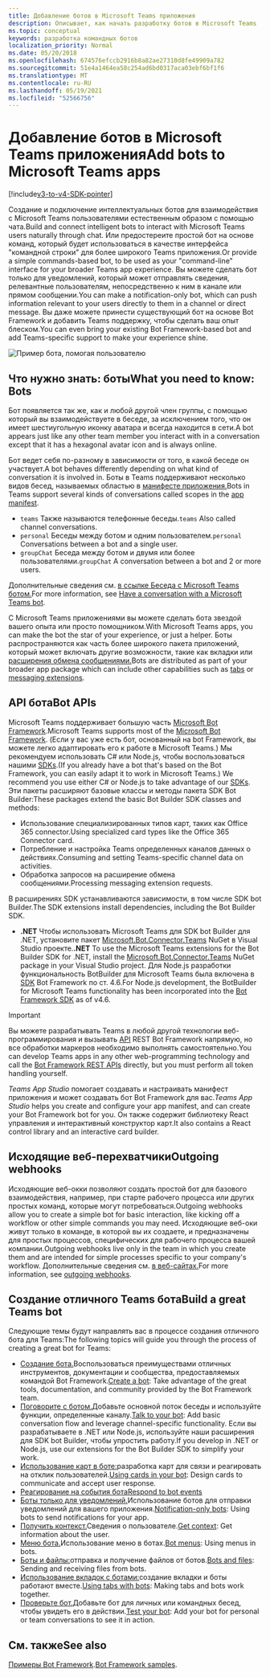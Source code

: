 ```yaml
---
title: Добавление ботов в Microsoft Teams приложения
description: Описывает, как начать разработку ботов в Microsoft Teams
ms.topic: conceptual
keywords: разработка командных ботов
localization_priority: Normal
ms.date: 05/20/2018
ms.openlocfilehash: 674576efccb2916b8a82ae27310d8fe49909a782
ms.sourcegitcommit: 51e4a1464ea58c254ad6bd0317aca03ebf6bf1f6
ms.translationtype: MT
ms.contentlocale: ru-RU
ms.lasthandoff: 05/19/2021
ms.locfileid: "52566756"
---
```

# <a name="add-bots-to-microsoft-teams-apps"></a><span data-ttu-id="f1840-104">Добавление ботов в Microsoft Teams приложения</span><span class="sxs-lookup"><span data-stu-id="f1840-104">Add bots to Microsoft Teams apps</span></span>

[!include[v3-to-v4-SDK-pointer](~/includes/v3-to-v4-pointer-bots.md)]

<span data-ttu-id="f1840-105">Создание и подключение интеллектуальных ботов для взаимодействия с Microsoft Teams пользователями естественным образом с помощью чата.</span><span class="sxs-lookup"><span data-stu-id="f1840-105">Build and connect intelligent bots to interact with Microsoft Teams users naturally through chat.</span></span> <span data-ttu-id="f1840-106">Или предостереите простой бот на основе команд, который будет использоваться в качестве интерфейса "командной строки" для более широкого Teams приложения.</span><span class="sxs-lookup"><span data-stu-id="f1840-106">Or provide a simple commands-based bot, to be used as your "command-line" interface for your broader Teams app experience.</span></span> <span data-ttu-id="f1840-107">Вы можете сделать бот только для уведомлений, который может отправлять сведения, релевантные пользователям, непосредственно к ним в канале или прямом сообщении.</span><span class="sxs-lookup"><span data-stu-id="f1840-107">You can make a notification-only bot, which can push information relevant to your users directly to them in a channel or direct message.</span></span> <span data-ttu-id="f1840-108">Вы даже можете принести существующий бот на основе Bot Framework и добавить Teams поддержку, чтобы сделать ваш опыт блеском.</span><span class="sxs-lookup"><span data-stu-id="f1840-108">You can even bring your existing Bot Framework-based bot and add Teams-specific support to make your experience shine.</span></span>

![Пример бота, помогая пользователю](~/assets/images/bot_example.png)

## <a name="what-you-need-to-know-bots"></a><span data-ttu-id="f1840-110">Что нужно знать: боты</span><span class="sxs-lookup"><span data-stu-id="f1840-110">What you need to know: Bots</span></span>

<span data-ttu-id="f1840-111">Бот появляется так же, как и любой другой член группы, с помощью который вы взаимодействуете в беседе, за исключением того, что он имеет шестиугольную иконку аватара и всегда находится в сети.</span><span class="sxs-lookup"><span data-stu-id="f1840-111">A bot appears just like any other team member you interact with in a conversation except that it has a hexagonal avatar icon and is always online.</span></span>

<span data-ttu-id="f1840-112">Бот ведет себя по-разному в зависимости от того, в какой беседе он участвует.</span><span class="sxs-lookup"><span data-stu-id="f1840-112">A bot behaves differently depending on what kind of conversation it is involved in.</span></span> <span data-ttu-id="f1840-113">Боты в Teams поддерживают несколько видов бесед, называемых областью в [манифесте приложения.](~/resources/schema/manifest-schema.md)</span><span class="sxs-lookup"><span data-stu-id="f1840-113">Bots in Teams support several kinds of conversations called scopes in the [app manifest](~/resources/schema/manifest-schema.md).</span></span>

* <span data-ttu-id="f1840-114">`teams` Также называются телефонные беседы.</span><span class="sxs-lookup"><span data-stu-id="f1840-114">`teams` Also called channel conversations.</span></span>
* <span data-ttu-id="f1840-115">`personal` Беседы между ботом и одним пользователем.</span><span class="sxs-lookup"><span data-stu-id="f1840-115">`personal` Conversations between a bot and a single user.</span></span>
* <span data-ttu-id="f1840-116">`groupChat` Беседа между ботом и двумя или более пользователями.</span><span class="sxs-lookup"><span data-stu-id="f1840-116">`groupChat` A conversation between a bot and 2 or more users.</span></span>

<span data-ttu-id="f1840-117">Дополнительные сведения см. [в ссылке Беседа с Microsoft Teams ботом.](~/resources/bot-v3/bot-conversations/bots-conversations.md)</span><span class="sxs-lookup"><span data-stu-id="f1840-117">For more information, see [Have a conversation with a Microsoft Teams bot](~/resources/bot-v3/bot-conversations/bots-conversations.md).</span></span>

<span data-ttu-id="f1840-118">С Microsoft Teams приложениями вы можете сделать бота звездой вашего опыта или просто помощником.</span><span class="sxs-lookup"><span data-stu-id="f1840-118">With Microsoft Teams apps, you can make the bot the star of your experience, or just a helper.</span></span> <span data-ttu-id="f1840-119">Боты распространяются как часть более широкого пакета приложений, который [](~/tabs/what-are-tabs.md) может включать другие возможности, такие как вкладки или [расширения обмена сообщениями.](~/messaging-extensions/what-are-messaging-extensions.md)</span><span class="sxs-lookup"><span data-stu-id="f1840-119">Bots are distributed as part of your broader app package which can include other capabilities such as [tabs](~/tabs/what-are-tabs.md) or [messaging extensions](~/messaging-extensions/what-are-messaging-extensions.md).</span></span>

## <a name="bot-apis"></a><span data-ttu-id="f1840-120">API бота</span><span class="sxs-lookup"><span data-stu-id="f1840-120">Bot APIs</span></span>

<span data-ttu-id="f1840-121">Microsoft Teams поддерживает большую часть [Microsoft Bot Framework](https://dev.botframework.com/).</span><span class="sxs-lookup"><span data-stu-id="f1840-121">Microsoft Teams supports most of the [Microsoft Bot Framework](https://dev.botframework.com/).</span></span> <span data-ttu-id="f1840-122">(Если у вас уже есть бот, основанный на bot Framework, вы можете легко адаптировать его к работе в Microsoft Teams.) Мы рекомендуем использовать C# или Node.js, чтобы воспользоваться нашими [SDKs](/microsoftteams/platform/#pivot=sdk-tools).</span><span class="sxs-lookup"><span data-stu-id="f1840-122">(If you already have a bot that's based on the Bot Framework, you can easily adapt it to work in Microsoft Teams.) We recommend you use either C# or Node.js to take advantage of our [SDKs](/microsoftteams/platform/#pivot=sdk-tools).</span></span> <span data-ttu-id="f1840-123">Эти пакеты расширяют базовые классы и методы пакета SDK Bot Builder:</span><span class="sxs-lookup"><span data-stu-id="f1840-123">These packages extend the basic Bot Builder SDK classes and methods:</span></span>

* <span data-ttu-id="f1840-124">Использование специализированных типов карт, таких как Office 365 connector.</span><span class="sxs-lookup"><span data-stu-id="f1840-124">Using specialized card types like the Office 365 Connector card.</span></span>
* <span data-ttu-id="f1840-125">Потребление и настройка Teams определенных каналов данных о действиях.</span><span class="sxs-lookup"><span data-stu-id="f1840-125">Consuming and setting Teams-specific channel data on activities.</span></span>
* <span data-ttu-id="f1840-126">Обработка запросов на расширение обмена сообщениями.</span><span class="sxs-lookup"><span data-stu-id="f1840-126">Processing messaging extension requests.</span></span>

<span data-ttu-id="f1840-127">В расширениях SDK устанавливаются зависимости, в том числе SDK bot Builder.</span><span class="sxs-lookup"><span data-stu-id="f1840-127">The SDK extensions install dependencies, including the Bot Builder SDK.</span></span>

* <span data-ttu-id="f1840-128">**.NET** Чтобы использовать Microsoft Teams для SDK bot Builder для .NET, установите пакет [Microsoft.Bot.Connector.Teams](https://www.nuget.org/packages/Microsoft.Bot.Connector.Teams) NuGet в Visual Studio проекте.</span><span class="sxs-lookup"><span data-stu-id="f1840-128">**.NET** To use the Microsoft Teams extensions for the Bot Builder SDK for .NET, install the [Microsoft.Bot.Connector.Teams](https://www.nuget.org/packages/Microsoft.Bot.Connector.Teams) NuGet package in your Visual Studio project.</span></span> <span data-ttu-id="f1840-129">Для Node.js разработки функциональность BotBuilder для Microsoft Teams была включена в [SDK](https://github.com/microsoft/botframework-sdk) Bot Framework по ст. 4.6.</span><span class="sxs-lookup"><span data-stu-id="f1840-129">For Node.js development, the BotBuilder for Microsoft Teams functionality has been incorporated into the [Bot Framework SDK](https://github.com/microsoft/botframework-sdk) as of v4.6.</span></span>

> [!IMPORTANT]
> <span data-ttu-id="f1840-130">Вы можете разрабатывать Teams в любой другой технологии веб-программирования и вызывать [API](/bot-framework/rest-api/bot-framework-rest-overview) REST Bot Framework напрямую, но все обработки маркеров необходимо выполнять самостоятельно.</span><span class="sxs-lookup"><span data-stu-id="f1840-130">You can develop Teams apps in any other web-programming technology and call the [Bot Framework REST APIs](/bot-framework/rest-api/bot-framework-rest-overview) directly, but you must perform all token handling yourself.</span></span>

<span data-ttu-id="f1840-131">*Teams App Studio* помогает создавать и настраивать манифест приложения и может создавать бот Bot Framework для вас.</span><span class="sxs-lookup"><span data-stu-id="f1840-131">*Teams App Studio* helps you create and configure your app manifest, and can create your Bot Framework bot for you.</span></span> <span data-ttu-id="f1840-132">Он также содержит библиотеку React управления и интерактивный конструктор карт.</span><span class="sxs-lookup"><span data-stu-id="f1840-132">It also contains a React control library and an interactive card builder.</span></span>

## <a name="outgoing-webhooks"></a><span data-ttu-id="f1840-133">Исходящие веб-перехватчики</span><span class="sxs-lookup"><span data-stu-id="f1840-133">Outgoing webhooks</span></span>

<span data-ttu-id="f1840-134">Исходяющие веб-окки позволяют создать простой бот для базового взаимодействия, например, при старте рабочего процесса или других простых команд, которые могут потребоваться.</span><span class="sxs-lookup"><span data-stu-id="f1840-134">Outgoing webhooks allow you to create a simple bot for basic interaction, like kicking off a workflow or other simple commands you may need.</span></span> <span data-ttu-id="f1840-135">Исходяющие веб-оки живут только в команде, в которой вы их создаете, и предназначены для простых процессов, специфических для рабочего процесса вашей компании.</span><span class="sxs-lookup"><span data-stu-id="f1840-135">Outgoing webhooks live only in the team in which you create them and are intended for simple processes specific to your company's workflow.</span></span> <span data-ttu-id="f1840-136">Дополнительные сведения см. [в веб-сайтах.](~/webhooks-and-connectors/how-to/add-outgoing-webhook.md)</span><span class="sxs-lookup"><span data-stu-id="f1840-136">For more information, see [outgoing webhooks](~/webhooks-and-connectors/how-to/add-outgoing-webhook.md).</span></span>

## <a name="build-a-great-teams-bot"></a><span data-ttu-id="f1840-137">Создание отличного Teams бота</span><span class="sxs-lookup"><span data-stu-id="f1840-137">Build a great Teams bot</span></span>

<span data-ttu-id="f1840-138">Следующие темы будут направлять вас в процессе создания отличного бота для Teams:</span><span class="sxs-lookup"><span data-stu-id="f1840-138">The following topics will guide you through the process of creating a great bot for Teams:</span></span>

* <span data-ttu-id="f1840-139">[Создание бота.](~/resources/bot-v3/bots-create.md)Воспользоваться преимуществами отличных инструментов, документации и сообщества, предоставляемых командой Bot Framework.</span><span class="sxs-lookup"><span data-stu-id="f1840-139">[Create a bot](~/resources/bot-v3/bots-create.md): Take advantage of the great tools, documentation, and community provided by the Bot Framework team.</span></span>
* <span data-ttu-id="f1840-140">[Поговорите с ботом.](~/resources/bot-v3/bot-conversations/bots-conversations.md)Добавьте основной поток беседы и используйте функции, определенные каналу.</span><span class="sxs-lookup"><span data-stu-id="f1840-140">[Talk to your bot](~/resources/bot-v3/bot-conversations/bots-conversations.md): Add basic conversation flow and leverage channel-specific functionality.</span></span> <span data-ttu-id="f1840-141">Если вы разрабатываете в .NET или Node.js, используйте наши расширения для SDK bot Builder, чтобы упростить работу.</span><span class="sxs-lookup"><span data-stu-id="f1840-141">If you develop in .NET or Node.js, use our extensions for the Bot Builder SDK to simplify your work.</span></span>
* <span data-ttu-id="f1840-142">[Использование карт в боте:](~/resources/bot-v3/bots-cards.md)разработка карт для связи и реагировать на отклик пользователей.</span><span class="sxs-lookup"><span data-stu-id="f1840-142">[Using cards in your bot](~/resources/bot-v3/bots-cards.md): Design cards to communicate and accept user response.</span></span>
* [<span data-ttu-id="f1840-143">Реагирование на события бота</span><span class="sxs-lookup"><span data-stu-id="f1840-143">Respond to bot events</span></span>](~/resources/bot-v3/bots-notifications.md)
* <span data-ttu-id="f1840-144">[Боты только для уведомлений.](~/resources/bot-v3/bots-notification-only.md)Использование ботов для отправки уведомлений для вашего приложения.</span><span class="sxs-lookup"><span data-stu-id="f1840-144">[Notification-only bots](~/resources/bot-v3/bots-notification-only.md): Using bots to send notifications for your app.</span></span>
* <span data-ttu-id="f1840-145">[Получить контекст.](~/resources/bot-v3/bots-context.md)Сведения о пользователе.</span><span class="sxs-lookup"><span data-stu-id="f1840-145">[Get context](~/resources/bot-v3/bots-context.md): Get information about the user.</span></span>
* <span data-ttu-id="f1840-146">[Меню бота.](~/resources/bot-v3/bots-menus.md)Использование меню в ботах.</span><span class="sxs-lookup"><span data-stu-id="f1840-146">[Bot menus](~/resources/bot-v3/bots-menus.md): Using menus in bots.</span></span>
* <span data-ttu-id="f1840-147">[Боты и файлы:](~/resources/bot-v3/bots-files.md)отправка и получение файлов от ботов.</span><span class="sxs-lookup"><span data-stu-id="f1840-147">[Bots and files](~/resources/bot-v3/bots-files.md): Sending and receiving files from bots.</span></span>
* <span data-ttu-id="f1840-148">[Использование вкладок с ботами:](~/resources/bot-v3/bots-with-tabs.md)создание вкладки и боты работают вместе.</span><span class="sxs-lookup"><span data-stu-id="f1840-148">[Using tabs with bots](~/resources/bot-v3/bots-with-tabs.md): Making tabs and bots work together.</span></span>
* <span data-ttu-id="f1840-149">[Проверьте бот.](~/resources/bot-v3/bots-test.md)Добавьте бот для личных или командных бесед, чтобы увидеть его в действии.</span><span class="sxs-lookup"><span data-stu-id="f1840-149">[Test your bot](~/resources/bot-v3/bots-test.md): Add your bot for personal or team conversations to see it in action.</span></span>

## <a name="see-also"></a><span data-ttu-id="f1840-150">См. также</span><span class="sxs-lookup"><span data-stu-id="f1840-150">See also</span></span>

<span data-ttu-id="f1840-151">[Примеры Bot Framework](https://github.com/Microsoft/BotBuilder-Samples/blob/master/README.md).</span><span class="sxs-lookup"><span data-stu-id="f1840-151">[Bot Framework samples](https://github.com/Microsoft/BotBuilder-Samples/blob/master/README.md).</span></span>